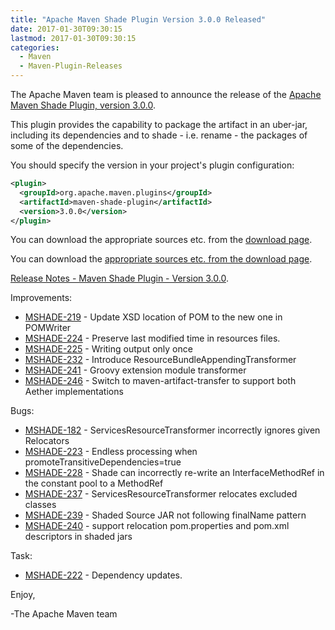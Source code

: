 ```yaml
---
title: "Apache Maven Shade Plugin Version 3.0.0 Released"
date: 2017-01-30T09:30:15
lastmod: 2017-01-30T09:30:15
categories:
  - Maven
  - Maven-Plugin-Releases
---
```

The Apache Maven team is pleased to announce the release of the [Apache
Maven Shade Plugin, version 3.0.0](https://maven.apache.org/plugins/maven-shade-plugin/).

This plugin provides the capability to package the artifact in an uber-jar,
including its dependencies and to shade - i.e. rename - the packages of some of
the dependencies.

You should specify the version in your project's plugin configuration:

```xml
<plugin>
  <groupId>org.apache.maven.plugins</groupId>
  <artifactId>maven-shade-plugin</artifactId>
  <version>3.0.0</version>
</plugin>
```

You can download the appropriate sources etc. from the [download page](https://maven.apache.org/plugins/maven-shade-plugin/download.cgi).


<!-- more -->

You can download the [appropriate sources etc. from the download page](https://maven.apache.org/plugins/maven-shade-plugin/download.cgi).
 
[Release Notes - Maven Shade Plugin - Version 3.0.0](https://issues.apache.org/jira/secure/ReleaseNote.jspa?projectId=12317921&version=12331395).

Improvements:

 * [MSHADE-219](https://issues.apache.org/jira/browse/MSHADE-219) - Update XSD location of POM to the new one in POMWriter
 * [MSHADE-224](https://issues.apache.org/jira/browse/MSHADE-224) - Preserve last modified time in resources files.
 * [MSHADE-225](https://issues.apache.org/jira/browse/MSHADE-225) - Writing output only once
 * [MSHADE-232](https://issues.apache.org/jira/browse/MSHADE-232) - Introduce ResourceBundleAppendingTransformer
 * [MSHADE-241](https://issues.apache.org/jira/browse/MSHADE-241) - Groovy extension module transformer
 * [MSHADE-246](https://issues.apache.org/jira/browse/MSHADE-246) - Switch to maven-artifact-transfer to support both Aether implementations

Bugs:

 * [MSHADE-182](https://issues.apache.org/jira/browse/MSHADE-182) - ServicesResourceTransformer incorrectly ignores given Relocators
 * [MSHADE-223](https://issues.apache.org/jira/browse/MSHADE-223) - Endless processing when promoteTransitiveDependencies=true
 * [MSHADE-228](https://issues.apache.org/jira/browse/MSHADE-228) - Shade can incorrectly re-write an InterfaceMethodRef in the constant pool to a MethodRef
 * [MSHADE-237](https://issues.apache.org/jira/browse/MSHADE-237) - ServicesResourceTransformer relocates excluded classes
 * [MSHADE-239](https://issues.apache.org/jira/browse/MSHADE-239) - Shaded Source JAR not following finalName pattern
 * [MSHADE-240](https://issues.apache.org/jira/browse/MSHADE-240) - support relocation pom.properties and pom.xml descriptors in shaded jars

Task:

 * [MSHADE-222](https://issues.apache.org/jira/browse/MSHADE-222) - Dependency updates.



Enjoy,

-The Apache Maven team

